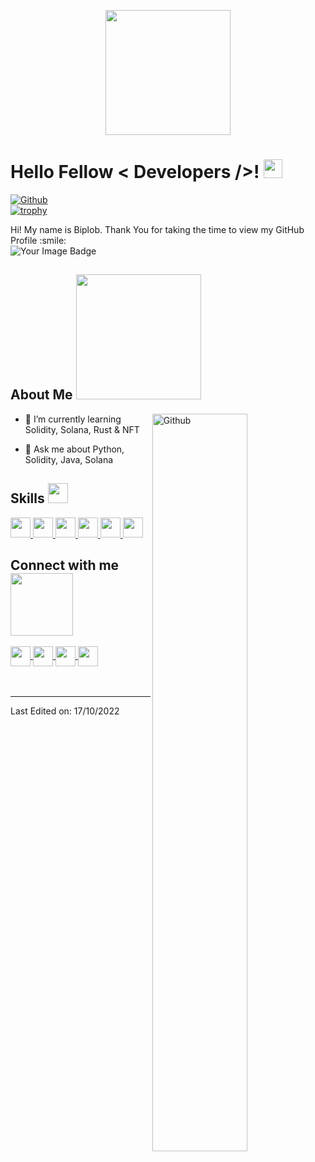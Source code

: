 <p align="center">
    <img width="200" src="https://avatars.githubusercontent.com/u/30405799">
</p>

<h1> 
    Hello Fellow
    < Developers />! 
    <img src="https://raw.githubusercontent.com/MartinHeinz/MartinHeinz/master/wave.gif" width=30px>
</h1>
<p align='center'>
</p>



[![Github](https://img.shields.io/github/followers/iamkumarbiplob?label=Follow&style=social)](https://github.com/iamkumarbiplob)
<br/>
[![trophy](https://github-profile-trophy.vercel.app/?username=ryo-ma)](https://github.com/ryo-ma/github-profile-trophy)

<div size='20px'> 
    Hi! My name is Biplob. Thank You for taking the time to view my GitHub Profile :smile:
</div>
<div> 
    <img src="https://tryhackme-badges.s3.amazonaws.com/iamkumarbiplob.png" alt="Your Image Badge" />
    </div>

<h2> 
    About Me 
    <img src="https://media0.giphy.com/media/KDDpcKigbfFpnejZs6/giphy.gif?cid=ecf05e47oy6f4zjs8g1qoiystc56cu7r9tb8a1fe76e05oty&rid=giphy.gif"width=200px>
</h2>

<img width="55%" align="right" alt="Github" src="https://raw.githubusercontent.com/onimur/.github/master/.resources/git-header.svg" />

<!-- - 🔭 I’m currently working on  Soy Estudiante -->

- 🌱 I’m currently learning Solidity, Solana, Rust & NFT

<!-- - 👯 I’m looking to collaborate on Proyectos -->

- 💬 Ask me about Python, Solidity, Java, Solana

<!-- - ⚡ Fun fact: Me gustan los girasoles. -->

<h2> 
    Skills 
    <img src="https://media2.giphy.com/media/QssGEmpkyEOhBCb7e1/giphy.gif?cid=ecf05e47a0n3gi1bfqntqmob8g9aid1oyj2wr3ds3mg700bl&rid=giphy.gif" width=32px> 
</h2>
<a href=https://github.com/iamkumarbiplob?tab=repositories&q=&type=&language=python&sort=> 
    <img width='32px' src='https://raw.githubusercontent.com/rahulbanerjee26/githubAboutMeGenerator/main/icons/python.svg'> 
</a>
<!-- <a href= https://github.com/iamkumarbiplob?tab=repositories&q=&type=&language=reactjs&sort= > 
    <img width ='32px' src ='https://raw.githubusercontent.com/rahulbanerjee26/githubAboutMeGenerator/main/icons/reactjs.svg'> 
</a> -->
<a href= https://github.com/iamkumarbiplob?tab=repositories&q=&type=&language=javascript&sort= > 
    <img width ='32px' src ='https://raw.githubusercontent.com/rahulbanerjee26/githubAboutMeGenerator/main/icons/javascript.svg'> 
</a>
<!-- <a href= https://github.com/iamkumarbiplob?tab=repositories&q=&type=&language=scikit&sort= > 
    <img width ='32px' src ='https://raw.githubusercontent.com/rahulbanerjee26/githubAboutMeGenerator/main/icons/scikit.svg'> 
</a> -->
<a href= https://github.com/iamkumarbiplob?tab=repositories&q=&type=&language=c&sort= > 
    <img width ='32px' src ='https://raw.githubusercontent.com/rahulbanerjee26/githubAboutMeGenerator/main/icons/c.svg'> 
</a>
<a href= https://github.com/iamkumarbiplob?tab=repositories&q=&type=&language=cpp&sort= > 
    <img width ='32px' src ='https://raw.githubusercontent.com/rahulbanerjee26/githubAboutMeGenerator/main/icons/cpp.svg'> 
</a>
<!-- <a href= https://github.com/iamkumarbiplob?tab=repositories&q=&type=&language=sqlite&sort= > 
    <img width ='32px' src ='https://raw.githubusercontent.com/rahulbanerjee26/githubAboutMeGenerator/main/icons/sqlite.svg'> 
</a> -->
<!-- <a href= https://github.com/iamkumarbiplob?tab=repositories&q=&type=&language=pytorch&sort= > 
    <img width ='32px' src ='https://raw.githubusercontent.com/rahulbanerjee26/githubAboutMeGenerator/main/icons/pytorch.svg'> 
</a> -->
<a href= https://github.com/iamkumarbiplob?tab=repositories&q=&type=&language=css&sort= > 
    <img width ='32px' src ='https://raw.githubusercontent.com/rahulbanerjee26/githubAboutMeGenerator/main/icons/css.svg'> 
</a>
<a href= https://github.com/iamkumarbiplob?tab=repositories&q=&type=&language=html&sort= > 
    <img width ='32px' src ='https://raw.githubusercontent.com/rahulbanerjee26/githubAboutMeGenerator/main/icons/html.svg'> 
</a>
<!-- <a href= https://github.com/kumarbiplob336?tab=repositories&q=&type=&language=android&sort= > 
    <img width ='32px' src ='https://raw.githubusercontent.com/rahulbanerjee26/githubAboutMeGenerator/main/icons/android.svg'> 
</a> -->
<!-- <a href= https://github.com/kumarbiplob336?tab=repositories&q=&type=&language=csharp&sort= > 
    <img width ='32px' src ='https://raw.githubusercontent.com/rahulbanerjee26/githubAboutMeGenerator/main/icons/csharp.svg'> 
</a> -->


<h2> 
    Connect with me 
    <img src='https://raw.githubusercontent.com/ShahriarShafin/ShahriarShafin/main/Assets/handshake.gif' width="100px"> 
</h2>
<a href = 'https://www.linkedin.com/in/kumar-biplob/'> 
    <img width = '32px' align= 'center' src="https://raw.githubusercontent.com/rahulbanerjee26/githubAboutMeGenerator/main/icons/linked-in-alt.svg"/>
</a> 
<a href = 'https://twitter.com/iamkumarbiplob'> 
    <img width = '32px' align= 'center' src="https://raw.githubusercontent.com/rahulbanerjee26/githubAboutMeGenerator/main/icons/twitter.svg"/>
</a> 

<a href = 'https://kumarbiplob.com/'> 
    <img width = '32px' align= 'center' src="https://raw.githubusercontent.com/rahulbanerjee26/githubAboutMeGenerator/main/icons/portfolio.png"/>
</a>
<a href = 'https://www.github.com/iamkumarbiplob'> 
    <img width = '32px' align= 'center' src="https://raw.githubusercontent.com/rahulbanerjee26/githubAboutMeGenerator/main/icons/github.svg"/>
</a>
  
<br>
<br>
  <br>
  
-----

Last Edited on: 17/10/2022
